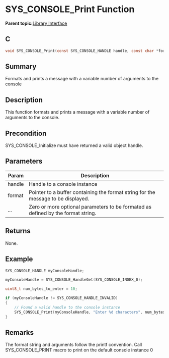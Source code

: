 # SYS\_CONSOLE\_Print Function

**Parent topic:**[Library Interface](GUID-4923B60C-900F-4BB5-91B7-CE4CA6ED4059.md)

## C

```c
void SYS_CONSOLE_Print(const SYS_CONSOLE_HANDLE handle, const char *format, ...)
```

## Summary

Formats and prints a message with a variable number of arguments to the console

## Description

This function formats and prints a message with a variable number of<br />arguments to the console.

## Precondition

SYS\_CONSOLE\_Initialize must have returned a valid object handle.

## Parameters

|Param|Description|
|-----|-----------|
|handle|Handle to a console instance|
|format|Pointer to a buffer containing the format string for the message to be displayed.|
|...|Zero or more optional parameters to be formated as defined by the format string.|

## Returns

None.

## Example

```c
SYS_CONSOLE_HANDLE myConsoleHandle;

myConsoleHandle = SYS_CONSOLE_HandleGet(SYS_CONSOLE_INDEX_0);

uint8_t num_bytes_to_enter = 10;

if (myConsoleHandle != SYS_CONSOLE_HANDLE_INVALID)
{
    // Found a valid handle to the console instance
    SYS_CONSOLE_Print(myConsoleHandle, "Enter %d characters", num_bytes_to_enter);
}
```

## Remarks

The format string and arguments follow the printf convention. Call SYS\_CONSOLE\_PRINT macro to print on the default console instance 0

